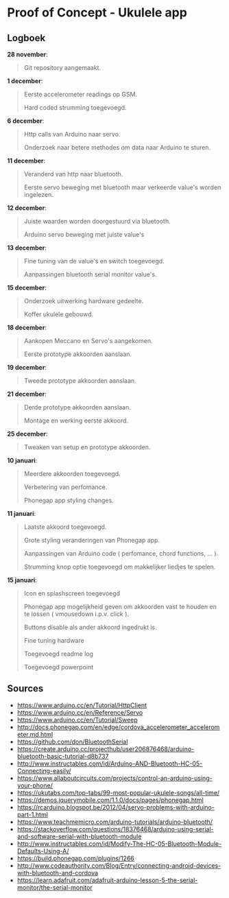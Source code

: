 # Proof of Concept - Ukulele app 

## Logboek

**28 november**: 
> Git repository aangemaakt.

**1 december**: 
> Eerste accelerometer readings op GSM.
> 
> Hard coded strumming toegevoegd.

**6 december**: 
> Http calls van Arduino naar servo.
>  
>  Onderzoek naar betere methodes om data naar Arduino te sturen.

**11 december**: 
> Veranderd van http naar bluetooth.
>  
>  Eerste servo beweging met bluetooth maar verkeerde value's worden ingelezen.

**12 december**: 
> Juiste waarden worden doorgestuurd via bluetooth.
>  
>  Arduino servo beweging met juiste value's

**13 december**: 
> Fine tuning van de value's en switch toegevoegd.
>  
>  Aanpassingen bluetooth serial monitor value's.

**15 december**: 
> Onderzoek uitwerking hardware gedeelte.
>  
> Koffer ukulele gebouwd.

**18 december**: 
> Aankopen Meccano en Servo's aangekomen.
>  
> Eerste prototype akkoorden aanslaan.

**19 december**: 
> Tweede prototype akkoorden aanslaan.

**21 december**: 
> Derde prototype akkoorden aanslaan.
>  
> Montage en werking eerste akkoord.

**25 december**: 
> Tweaken van setup en prototype akkoorden.

**10 januari**: 
> Meerdere akkoorden toegevoegd.
>  
> Verbetering van perfomance.
>  
>  Phonegap app styling changes.

**11 januari**: 
> Laatste akkoord toegevoegd.
>  
> Grote styling veranderingen van Phonegap app.
>  
>  Aanpassingen van Arduino code ( perfomance, chord functions, ... ).
>   
>   Strumming knop optie toegevoegd om makkelijker liedjes te spelen.

**15 januari**: 
> Icon en splashscreen toegevoegd
>  
> Phonegap app mogelijkheid geven om akkoorden vast te houden en te lossen ( vmousedown i.p.v. click ).
>  
>  Buttons disable als ander akkoord ingedrukt is.
>   
>   Fine tuning hardware
> 
> Toegevoegd readme log
> 
> Toegevoegd powerpoint




## Sources

 - https://www.arduino.cc/en/Tutorial/HttpClient
 - https://www.arduino.cc/en/Reference/Servo
 - https://www.arduino.cc/en/Tutorial/Sweep
 - http://docs.phonegap.com/en/edge/cordova_accelerometer_accelerometer.md.html
 - https://github.com/don/BluetoothSerial
 - https://create.arduino.cc/projecthub/user206876468/arduino-bluetooth-basic-tutorial-d8b737
 - http://www.instructables.com/id/Arduino-AND-Bluetooth-HC-05-Connecting-easily/
 - https://www.allaboutcircuits.com/projects/control-an-arduino-using-your-phone/
 - https://ukutabs.com/top-tabs/99-most-popular-ukulele-songs/all-time/
 - https://demos.jquerymobile.com/1.1.0/docs/pages/phonegap.html
 - https://rcarduino.blogspot.be/2012/04/servo-problems-with-arduino-part-1.html
 - https://www.teachmemicro.com/arduino-tutorials/arduino-bluetooth/
 - https://stackoverflow.com/questions/18376468/arduino-using-serial-and-software-serial-with-bluetooth-module
 - http://www.instructables.com/id/Modify-The-HC-05-Bluetooth-Module-Defaults-Using-A/
 - https://build.phonegap.com/plugins/1266
 - http://www.codeauthority.com/Blog/Entry/connecting-android-devices-with-bluetooth-and-cordova
 - https://learn.adafruit.com/adafruit-arduino-lesson-5-the-serial-monitor/the-serial-monitor

